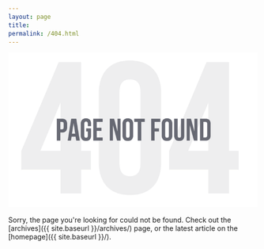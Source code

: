 ```yaml
---
layout: page
title: 
permalink: /404.html
---
```


![Page not found](/images/error.png)

Sorry, the page you're looking for could not be found. Check out the [archives]({{ site.baseurl }}/archives/) page, or the latest article on the [homepage]({{ site.baseurl }}/).


